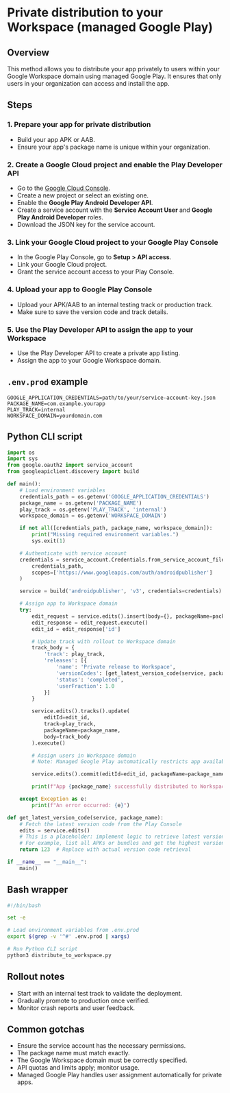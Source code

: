 # Private distribution to your Workspace (managed Google Play)

## Overview

This method allows you to distribute your app privately to users within your Google Workspace domain using managed Google Play. It ensures that only users in your organization can access and install the app.

## Steps

### 1. Prepare your app for private distribution

- Build your app APK or AAB.
- Ensure your app's package name is unique within your organization.

### 2. Create a Google Cloud project and enable the Play Developer API

- Go to the [Google Cloud Console](https://console.cloud.google.com/).
- Create a new project or select an existing one.
- Enable the **Google Play Android Developer API**.
- Create a service account with the **Service Account User** and **Google Play Android Developer** roles.
- Download the JSON key for the service account.

### 3. Link your Google Cloud project to your Google Play Console

- In the Google Play Console, go to **Setup > API access**.
- Link your Google Cloud project.
- Grant the service account access to your Play Console.

### 4. Upload your app to Google Play Console

- Upload your APK/AAB to an internal testing track or production track.
- Make sure to save the version code and track details.

### 5. Use the Play Developer API to assign the app to your Workspace

- Use the Play Developer API to create a private app listing.
- Assign the app to your Google Workspace domain.

## `.env.prod` example

```env
GOOGLE_APPLICATION_CREDENTIALS=path/to/your/service-account-key.json
PACKAGE_NAME=com.example.yourapp
PLAY_TRACK=internal
WORKSPACE_DOMAIN=yourdomain.com
```

## Python CLI script

```python
import os
import sys
from google.oauth2 import service_account
from googleapiclient.discovery import build

def main():
    # Load environment variables
    credentials_path = os.getenv('GOOGLE_APPLICATION_CREDENTIALS')
    package_name = os.getenv('PACKAGE_NAME')
    play_track = os.getenv('PLAY_TRACK', 'internal')
    workspace_domain = os.getenv('WORKSPACE_DOMAIN')

    if not all([credentials_path, package_name, workspace_domain]):
        print("Missing required environment variables.")
        sys.exit(1)

    # Authenticate with service account
    credentials = service_account.Credentials.from_service_account_file(
        credentials_path,
        scopes=['https://www.googleapis.com/auth/androidpublisher']
    )

    service = build('androidpublisher', 'v3', credentials=credentials)

    # Assign app to Workspace domain
    try:
        edit_request = service.edits().insert(body={}, packageName=package_name)
        edit_response = edit_request.execute()
        edit_id = edit_response['id']

        # Update track with rollout to Workspace domain
        track_body = {
            'track': play_track,
            'releases': [{
                'name': 'Private release to Workspace',
                'versionCodes': [get_latest_version_code(service, package_name)],
                'status': 'completed',
                'userFraction': 1.0
            }]
        }

        service.edits().tracks().update(
            editId=edit_id,
            track=play_track,
            packageName=package_name,
            body=track_body
        ).execute()

        # Assign users in Workspace domain
        # Note: Managed Google Play automatically restricts app availability to your domain.

        service.edits().commit(editId=edit_id, packageName=package_name).execute()

        print(f"App {package_name} successfully distributed to Workspace domain {workspace_domain}.")

    except Exception as e:
        print(f"An error occurred: {e}")

def get_latest_version_code(service, package_name):
    # Fetch the latest version code from the Play Console
    edits = service.edits()
    # This is a placeholder: implement logic to retrieve latest version code
    # For example, list all APKs or bundles and get the highest version code
    return 123  # Replace with actual version code retrieval

if __name__ == "__main__":
    main()
```

## Bash wrapper

```bash
#!/bin/bash

set -e

# Load environment variables from .env.prod
export $(grep -v '^#' .env.prod | xargs)

# Run Python CLI script
python3 distribute_to_workspace.py
```

## Rollout notes

- Start with an internal test track to validate the deployment.
- Gradually promote to production once verified.
- Monitor crash reports and user feedback.

## Common gotchas

- Ensure the service account has the necessary permissions.
- The package name must match exactly.
- The Google Workspace domain must be correctly specified.
- API quotas and limits apply; monitor usage.
- Managed Google Play handles user assignment automatically for private apps.
